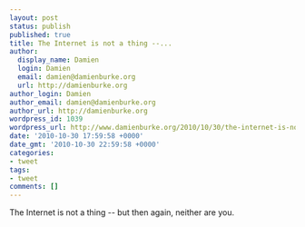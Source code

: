 ```yaml
---
layout: post
status: publish
published: true
title: The Internet is not a thing --...
author:
  display_name: Damien
  login: Damien
  email: damien@damienburke.org
  url: http://damienburke.org
author_login: Damien
author_email: damien@damienburke.org
author_url: http://damienburke.org
wordpress_id: 1039
wordpress_url: http://www.damienburke.org/2010/10/30/the-internet-is-not-a-thing/
date: '2010-10-30 17:59:58 +0000'
date_gmt: '2010-10-30 22:59:58 +0000'
categories:
- tweet
tags:
- tweet
comments: []
---
```

<p>The Internet is not a thing -- but then again, neither are you.</p>
